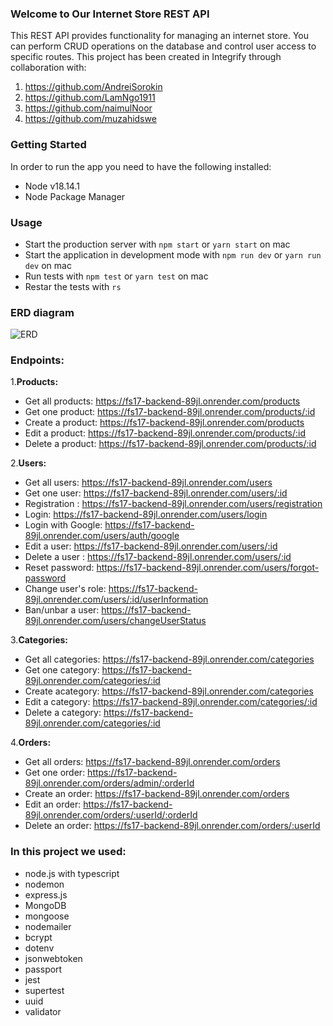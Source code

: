 ### Welcome to Our Internet Store REST API
This REST API provides functionality for managing an internet store. You can perform CRUD operations on the database and control user access to specific routes.
This project has been created in Integrify through collaboration with:
1. https://github.com/AndreiSorokin 
2. https://github.com/LamNgo1911
3. https://github.com/naimulNoor
4. https://github.com/muzahidswe

### Getting Started
In order to run the app you need to have the following installed:
- Node v18.14.1
- Node Package Manager

### Usage
- Start the production server with `npm start` or `yarn start` on mac
- Start the application in development mode with `npm run dev` or `yarn run dev` on mac
- Run tests with `npm test` or `yarn test` on mac 
- Restar the tests with `rs`

### ERD diagram
![ERD](https://github.com/AndreiSorokin/fs17-backend/assets/72672144/2c6a71ce-d8ca-4692-80ac-9cc9835d7794)

### Endpoints:
 1.**Products:**
- Get all products: https://fs17-backend-89jl.onrender.com/products
- Get one product: https://fs17-backend-89jl.onrender.com/products/:id
- Create a product: https://fs17-backend-89jl.onrender.com/products
- Edit a product: https://fs17-backend-89jl.onrender.com/products/:id
- Delete a product: https://fs17-backend-89jl.onrender.com/products/:id

 2.**Users:**
- Get all users: https://fs17-backend-89jl.onrender.com/users
- Get one user: https://fs17-backend-89jl.onrender.com/users/:id
- Registration : https://fs17-backend-89jl.onrender.com/users/registration
- Login: https://fs17-backend-89jl.onrender.com/users/login
- Login with Google: https://fs17-backend-89jl.onrender.com/users/auth/google
- Edit a user: https://fs17-backend-89jl.onrender.com/users/:id
- Delete a user : https://fs17-backend-89jl.onrender.com/users/:id
- Reset password: https://fs17-backend-89jl.onrender.com/users/forgot-password
- Change user's role: https://fs17-backend-89jl.onrender.com/users/:id/userInformation
- Ban/unbar a user: https://fs17-backend-89jl.onrender.com/users/changeUserStatus

 3.**Categories:**
- Get all categories: https://fs17-backend-89jl.onrender.com/categories
- Get one category: https://fs17-backend-89jl.onrender.com/categories/:id
- Create acategory: https://fs17-backend-89jl.onrender.com/categories
- Edit a category: https://fs17-backend-89jl.onrender.com/categories/:id
- Delete a category: https://fs17-backend-89jl.onrender.com/categories/:id 

 4.**Orders:**
- Get all orders: https://fs17-backend-89jl.onrender.com/orders
- Get one order: https://fs17-backend-89jl.onrender.com/orders/admin/:orderId
- Create an order: https://fs17-backend-89jl.onrender.com/orders
- Edit an order: https://fs17-backend-89jl.onrender.com/orders/:userId/:orderId
- Delete an order: https://fs17-backend-89jl.onrender.com/orders/:userId

### In this project we used:
- node.js with typescript
- nodemon
- express.js
- MongoDB
- mongoose
- nodemailer
- bcrypt
- dotenv
- jsonwebtoken
- passport
- jest
- supertest
- uuid
- validator

